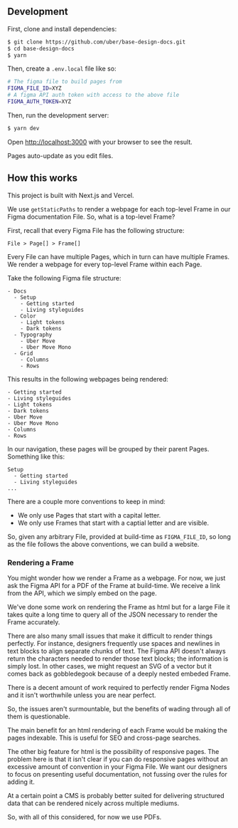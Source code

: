 ## Development

First, clone and install dependencies:

```bash
$ git clone https://github.com/uber/base-design-docs.git
$ cd base-design-docs
$ yarn
```

Then, create a `.env.local` file like so:

```bash
# The figma file to build pages from
FIGMA_FILE_ID=XYZ
# A figma API auth token with access to the above file
FIGMA_AUTH_TOKEN=XYZ
```

Then, run the development server:

```bash
$ yarn dev
```

Open [http://localhost:3000](http://localhost:3000) with your browser to see the result.

Pages auto-update as you edit files.

## How this works

This project is built with Next.js and Vercel.

We use `getStaticPaths` to render a webpage for each top-level Frame in our Figma documentation File. So, what is a top-level Frame?

First, recall that every Figma File has the following structure:

```
File > Page[] > Frame[]
```

Every File can have multiple Pages, which in turn can have multiple Frames. We render a webpage for every top-level Frame within each Page.

Take the following Figma file structure:

```
- Docs
  - Setup
    - Getting started
    - Living styleguides
  - Color
    - Light tokens
    - Dark tokens
  - Typography
    - Uber Move
    - Uber Move Mono
  - Grid
    - Columns
    - Rows
```

This results in the following webpages being rendered:

```
- Getting started
- Living styleguides
- Light tokens
- Dark tokens
- Uber Move
- Uber Move Mono
- Columns
- Rows
```

In our navigation, these pages will be grouped by their parent Pages. Something like this:

```
Setup
  - Getting started
  - Living styleguides
...
```

There are a couple more conventions to keep in mind:

- We only use Pages that start with a capital letter.
- We only use Frames that start with a captial letter and are visible.

So, given any arbitrary File, provided at build-time as `FIGMA_FILE_ID`, so long as the file follows the above conventions, we can build a website.

### Rendering a Frame

You might wonder how we render a Frame as a webpage. For now, we just ask the Figma API for a PDF of the Frame at build-time. We receive a link from the API, which we simply embed on the page.

We've done some work on rendering the Frame as html but for a large File it takes quite a long time to query all of the JSON necessary to render the Frame accurately.

There are also many small issues that make it difficult to render things perfectly. For instance, designers frequently use spaces and newlines in text blocks to align separate chunks of text. The Figma API doesn't always return the characters needed to render those text blocks; the information is simply lost. In other cases, we might request an SVG of a vector but it comes back as gobbledegook because of a deeply nested embeded Frame.

There is a decent amount of work required to perfectly render Figma Nodes and it isn't worthwhile unless you are near perfect.

So, the issues aren't surmountable, but the benefits of wading through all of them is questionable.

The main benefit for an html rendering of each Frame would be making the pages indexable. This is useful for SEO and cross-page searches.

The other big feature for html is the possibility of responsive pages. The problem here is that it isn't clear if you can do responsive pages without an excessive amount of convention in your Figma File. We want our designers to focus on presenting useful documentation, not fussing over the rules for adding it.

At a certain point a CMS is probably better suited for delivering structured data that can be rendered nicely across multiple mediums.

So, with all of this considered, for now we use PDFs.
